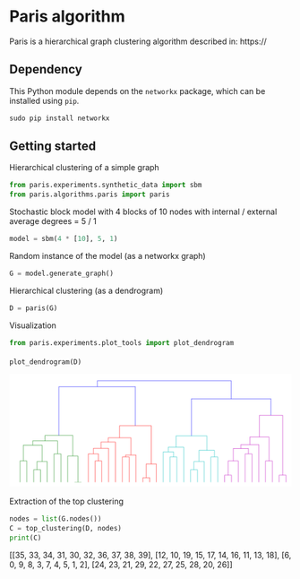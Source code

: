 # Paris algorithm

Paris is a hierarchical graph clustering algorithm described in: 
https://

## Dependency

This Python module depends on the `networkx` package,
which can be installed using `pip`.

```python
sudo pip install networkx
```

## Getting started

Hierarchical clustering of a simple graph

```python
from paris.experiments.synthetic_data import sbm
from paris.algorithms.paris import paris
```

Stochastic block model with 4 blocks of 10 nodes with internal / external average degrees = 5 / 1

```python
model = sbm(4 * [10], 5, 1)
```

Random instance of the model (as a networkx graph)

```python
G = model.generate_graph()
```
Hierarchical clustering (as a dendrogram)

```python
D = paris(G)
```

Visualization

```python
from paris.experiments.plot_tools import plot_dendrogram

plot_dendrogram(D)
```

![Alt text](images/dendrogram.png)

Extraction of the top clustering


```python
nodes = list(G.nodes())
C = top_clustering(D, nodes)
print(C)
```

[[35, 33, 34, 31, 30, 32, 36, 37, 38, 39],
[12, 10, 19, 15, 17, 14, 16, 11, 13, 18],
[6, 0, 9, 8, 3, 7, 4, 5, 1, 2],
[24, 23, 21, 29, 22, 27, 25, 28, 20, 26]]

